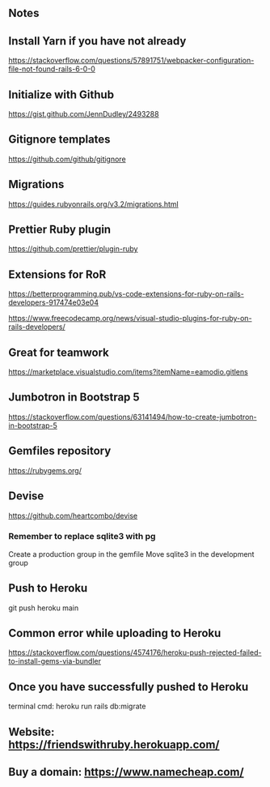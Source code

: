 ## Notes

## Install Yarn if you have not already

https://stackoverflow.com/questions/57891751/webpacker-configuration-file-not-found-rails-6-0-0

## Initialize with Github

https://gist.github.com/JennDudley/2493288

## Gitignore templates

https://github.com/github/gitignore


## Migrations

https://guides.rubyonrails.org/v3.2/migrations.html

## Prettier Ruby plugin

https://github.com/prettier/plugin-ruby

## Extensions for RoR

https://betterprogramming.pub/vs-code-extensions-for-ruby-on-rails-developers-917474e03e04

https://www.freecodecamp.org/news/visual-studio-plugins-for-ruby-on-rails-developers/

## Great for teamwork

https://marketplace.visualstudio.com/items?itemName=eamodio.gitlens

## Jumbotron in Bootstrap 5 

https://stackoverflow.com/questions/63141494/how-to-create-jumbotron-in-bootstrap-5

## Gemfiles repository

https://rubygems.org/

## Devise

https://github.com/heartcombo/devise

### Remember to replace sqlite3 with pg

Create a production group in the gemfile
Move sqlite3 in the development group

## Push to Heroku

git push heroku main

## Common error while uploading to Heroku

https://stackoverflow.com/questions/4574176/heroku-push-rejected-failed-to-install-gems-via-bundler

## Once you have successfully pushed to Heroku

terminal cmd: heroku run rails db:migrate

## Website: https://friendswithruby.herokuapp.com/

## Buy a domain: https://www.namecheap.com/